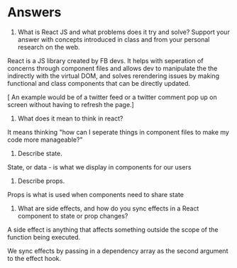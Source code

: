# Answers

1. What is React JS and what problems does it try and solve? Support your answer with concepts introduced in class and from your personal research on the web.

React is a JS library created by FB devs. It helps with seperation of concerns through component files and allows dev to manipulate the the indirectly with the virtual DOM, and solves rerendering issues by making functional and class components that can be directly updated.

[ An example would be of a twitter feed or a twitter comment pop up on screen without having to refresh the page.]

1. What does it mean to think in react?

It means thinking "how can I seperate things in component files to make my code more manageable?" 

1. Describe state.

 State, or data - is what we display in components for our users

1. Describe props.

Props is what is used when components need to share state


1. What are side effects, and how do you sync effects in a React component to state or prop changes?

A side effect is anything that affects something outside the scope of the function being executed. 

We sync effects by passing in a dependency array as the second argument to the effect hook.
